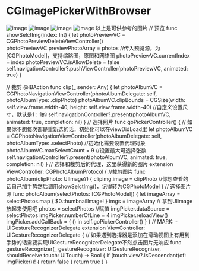 # CGImagePickerWithBrowser
![image](https://github.com/caoge9/CGImagePickerWithBrowser/tree/master/CGimge/1.png) 
![image](https://github.com/caoge9/CGImagePickerWithBrowser/tree/master/CGimge/2.png) 
![image](https://github.com/caoge9/CGImagePickerWithBrowser/tree/master/CGimge/3.png) 
![image](https://github.com/caoge9/CGImagePickerWithBrowser/tree/master/CGimge/4.png) 
以上是可供参考的图片
// 预览
func showSelctImg(index: Int) {
    let photoPreviewVC = CGPhotoPreviewDeleteViewController()
    photoPreviewVC.previewPhotoArray = photos //传入预览源，为[CGPhotoModel]，支持缩略图，原图和网络图
    photoPreviewVC.currentIndex = index
    photoPreviewVC.isAllowDelete = false
    self.navigationController?.pushViewController(photoPreviewVC, animated: true)
}

// 裁剪
@IBAction func clip(_ sender: Any) {
    let photoAlbumVC = CGPhotoNavigationViewController(photoAlbumDelegate: self, photoAlbumType: .clipPhoto)
    photoAlbumVC.clipBounds = CGSize(width: self.view.frame.width-40, height: self.view.frame.width-40) //自定义设置尺寸，默认是1：1的
    self.navigationController?.present(photoAlbumVC, animated: true, completion: nil)
}
// 选择照片
func  goPickerController() {
    // 如果你不想每次都是重新选的话，初始化可以在viewDidLoad里
    let photoAlbumVC = CGPhotoNavigationViewController(photoAlbumDelegate: self, photoAlbumType: .selectPhoto)    //初始化需要设置代理对象
    photoAlbumVC.maxSelectCount = 9   //设置最大可选择张数
    self.navigationController?.present(photoAlbumVC, animated: true, completion: nil)
}
// 选择和裁剪后的代理，这里获得新的图片
extension ViewController:  CGPhotoAlbumProtocol {
        //裁剪图片
        func photoAlbum(clipPhoto: UIImage?) {
            clipimg.image = clipPhoto //你想查看的话自己加手势然后调用showSelctImg()，记得转为CGPhotoModel
        }
        // 选择图片源
        func photoAlbum(selectPhotos: [CGPhotoModel]) {
            let imageArray = selectPhotos.map { $0.thumbnailImage! }
            imgs = imageArray // 拿到UIimage放起来使用吧
            photos = selectPhotos //赋值
            imgPicker.dataSource = selectPhotos
            imgPicker.numberOfLine = 4
            imgPicker.reloadView()
            imgPicker.addCallBack = { () in
            self.goPickerController()
        }
}
// MARK: - UIGestureRecognizerDelegate
extension ViewController: UIGestureRecognizerDelegate {
// 如果遇到选择器是添加在滑动视图上有用到手势的话需要实现UIGestureRecognizerDelegate不然点击图片无响应
func gestureRecognizer(_ gestureRecognizer: UIGestureRecognizer, shouldReceive touch: UITouch) -> Bool {
        if (touch.view?.isDescendant(of: imgPicker))! {
             return false
        }
             return true
        }
}
